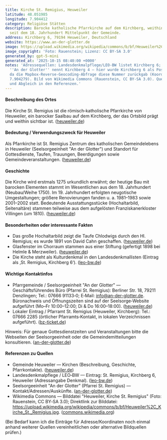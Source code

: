 ```yaml
---
title: Kirche St. Remigius, Heuweiler
latitude: 48.051985
longitude: 7.904412
category: Religiöse Stätten
description: Barocke katholische Pfarrkirche auf dem Kirchberg, weithin sichtbar und
  seit dem 18. Jahrhundert Mittelpunkt der Gemeinde.
address: Kirchberg 6, 79194 Heuweiler, Deutschland
website: https://www.an-der-glotter.de
image: https://upload.wikimedia.org/wikipedia/commons/b/bf/Heuweiler%2C_Kirche_St._Remigius.jpg
image_copyright: 'Foto: Rauenstein; Lizenz: CC BY-SA 3.0'
generated_by: gpt-5-mini
generated_at: '2025-10-15 08:40:00 +0000'
notes: 'Adressequellen: Landesdenkmalpflege/LEO-BW listet Kirchberg 6; die Seelsorgeeinheit
  ''An der Glotter'' nennt Kirchberg 4 — hier wurde Kirchberg 6 als Postadresse gewählt,
  da die Mapbox-Reverse-Geocoding-Abfrage diese Nummer zurückgab (Koordinaten: 48.051942,
  7.904279). Bild von Wikimedia Commons (Rauenstein, CC BY-SA 3.0). Quellenangaben
  und Abgleich in den Referenzen.'
---
```

#### Beschreibung des Ortes
Die Kirche St. Remigius ist die römisch‑katholische Pfarrkirche von Heuweiler, ein barocker Saalbau auf dem Kirchberg, der das Ortsbild prägt und weithin sichtbar ist. ([heuweiler.de](https://www.heuweiler.de/leben-wohnen/kirchen))

#### Bedeutung / Verwendungszweck für Heuweiler
Als Pfarrkirche ist St. Remigius Zentrum des katholischen Gemeindelebens in Heuweiler (Seelsorgeeinheit "An der Glotter") und Standort für Gottesdienste, Taufen, Trauungen, Beerdigungen sowie Gemeindeveranstaltungen. ([heuweiler.de](https://www.heuweiler.de/leben-wohnen/kirchen))

#### Geschichte
Die Kirche wird erstmals 1275 urkundlich erwähnt; der heutige Bau mit barocken Elementen stammt im Wesentlichen aus dem 18. Jahrhundert (Neubau/Weihe 1750). Im 19. Jahrhundert erfolgten neugotische Umgestaltungen; größere Renovierungen fanden u. a. 1981–1983 sowie 2001–2002 statt. Bedeutende Ausstattungsstücke (Hochaltarbild, Seitenaltäre) stammen teilweise aus dem aufgelösten Franziskanerkloster Villingen (um 1810). ([heuweiler.de](https://www.heuweiler.de/leben-wohnen/kirchen))

#### Besonderheiten oder interessante Fakten
- Das große Hochaltarbild zeigt die Taufe Chlodwigs durch den Hl. Remigius; es wurde 1891 von David Cahn geschaffen. ([heuweiler.de](https://www.heuweiler.de/leben-wohnen/kirchen))  
- Glasfenster im Chorraum stammen aus einer Stiftung (gefertigt 1898 bei Helmle & Merzweiler). ([heuweiler.de](https://www.heuweiler.de/leben-wohnen/kirchen))  
- Die Kirche steht als Kulturdenkmal in den Landesdenkmallisten (Eintrag als ‚St. Remigius, Kirchberg 6‘). ([leo-bw.de](https://www.leo-bw.de/web/guest/detail-gis/-/Detail/details/DOKUMENT/lad_denkmale/102482812/St%20Remigius%20Kirchberg%206%20Heuweiler?utm_source=openai))

#### Wichtige Kontaktinfos
- Pfarrgemeinde / Seelsorgeeinheit "An der Glotter" — Geschäftsführendes Büro (Pfarrei St. Remigius): Berliner Str. 18, 79211 Denzlingen; Tel.: 07666 91133‑0; E‑Mail: info@an-der-glotter.de. Büronachweis und Öffnungszeiten sind auf der Seelsorge‑Website aufgeführt (Mo–Fr 10:00–12:00; Di & Do 16:00–18:00). ([heuweiler.de](https://www.heuweiler.de/leben-wohnen/kirchen))  
- Lokaler Eintrag / Pfarramt St. Remigius (Heuweiler, Kirchberg): Tel.: 07666 2285 (örtlicher Pfarramts‑Kontakt, in lokalen Verzeichnissen aufgeführt). ([bz-ticket.de](https://bz-ticket.de/st-remigius-kirche-heuweiler?utm_source=openai))

Hinweis: Für genaue Gottesdienstzeiten und Veranstaltungen bitte die Webseiten der Seelsorgeeinheit oder die Gemeindemitteilungen konsultieren. ([an-der-glotter.de](https://www.an-der-glotter.de/wir-bieten/feste-des-glaubens/erstkommunion/ansprechpersonen/?utm_source=openai))

#### Referenzen zu Quellen
- Gemeinde Heuweiler — Kirchen (Beschreibung, Geschichte, Pfarrkontakte). ([heuweiler.de](https://www.heuweiler.de/leben-wohnen/kirchen))  
- Landesdenkmalpflege / LEO‑BW — Eintrag: St. Remigius, Kirchberg 6, Heuweiler (Adressangabe Denkmal). ([leo-bw.de](https://www.leo-bw.de/web/guest/detail-gis/-/Detail/details/DOKUMENT/lad_denkmale/102482812/St%20Remigius%20Kirchberg%206%20Heuweiler?utm_source=openai))  
- Seelsorgeeinheit "An der Glotter" (Pfarrei St. Remigius) — Kontakt/Adressen/Auskünfte. ([an-der-glotter.de](https://www.an-der-glotter.de/wir-bieten/feste-des-glaubens/erstkommunion/ansprechpersonen/?utm_source=openai))  
- Wikimedia Commons — Bilddatei "Heuweiler, Kirche St. Remigius" (Foto: Rauenstein, CC BY‑SA 3.0); Direktlink zur Bilddatei: https://upload.wikimedia.org/wikipedia/commons/b/bf/Heuweiler%2C_Kirche_St._Remigius.jpg. ([commons.wikimedia.org](https://commons.wikimedia.org/wiki/File%3AHeuweiler%2C_Kirche_St._Remigius.jpg))

(Bei Bedarf kann ich die Einträge für Adresse/Koordinaten noch einmal anhand weiterer Quellen vereinheitlichen oder alternative Bildquellen prüfen.)